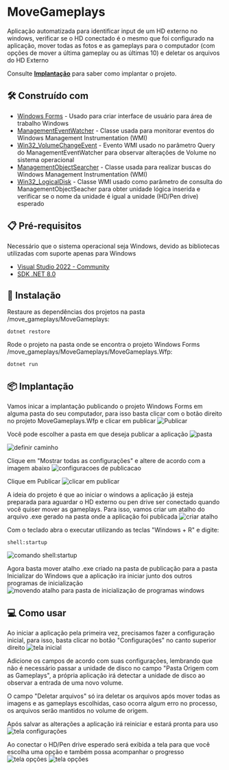 # MoveGameplays

Aplicação automatizada para identificar input de um HD externo no windows, verificar se o HD conectado é o mesmo que foi configurado na aplicação, mover todas as fotos e as gameplays para o computador (com opções de mover a última gameplay ou as últimas 10) e deletar os arquivos do HD Externo


Consulte **[Implantação](#implatação)** para saber como implantar o projeto.

## 🛠️ Construído com

* [Windows Forms](https://learn.microsoft.com/pt-br/dotnet/desktop/winforms/overview/?view=netdesktop-8.0) - Usado para criar interface de usuário para área de trabalho Windows
* [ManagementEventWatcher](https://learn.microsoft.com/pt-br/dotnet/api/system.management.managementeventwatcher?view=dotnet-plat-ext-8.0) - Classe usada para monitorar eventos do Windows Management Instrumentation (WMI)
* [Win32_VolumeChangeEvent](https://learn.microsoft.com/en-us/windows/win32/cimwin32prov/win32-volumechangeevent) - Evento WMI usado no parâmetro Query do ManagementEventWatcher para observar alterações de Volume no sistema operacional
* [ManagementObjectSearcher](https://learn.microsoft.com/en-us/dotnet/api/system.management.managementobjectsearcher?view=dotnet-plat-ext-8.0) - Classe usada para realizar buscas do Windows Management Instrumentation (WMI)
* [Win32_LogicalDisk](https://learn.microsoft.com/pt-br/windows/win32/cimwin32prov/win32-logicaldisk) - Classe WMI usado como parâmetro de consulta do ManagementObjectSeacher para obter unidade lógica inserida e verificar se o nome da unidade é igual a unidade (HD/Pen drive) esperado


## 📋 Pré-requisitos

Necessário que o sistema operacional seja Windows, devido as bibliotecas utilizadas com suporte apenas para Windows

* [Visual Studio 2022 - Community](https://visualstudio.microsoft.com/pt-br/vs/community/)
* [SDK .NET 8.0](https://dotnet.microsoft.com/pt-br/download/dotnet/8.0)


## 🔧 Instalação

Restaure as dependências dos projetos na pasta /move_gameplays/MoveGameplays:

```
dotnet restore
```

Rode o projeto na pasta onde se encontra o projeto Windows Forms /move_gameplays/MoveGameplays/MoveGameplays.Wfp:

```
dotnet run
```


## 📦 Implantação

Vamos inicar a implantação publicando o projeto Windows Forms em alguma pasta do seu computador, para isso basta clicar com o botão direito no projeto MoveGameplays.Wfp e clicar em publicar
![Publicar](images/publicar.png)

Você pode escolher a pasta em que deseja publicar a aplicação
![pasta](images/pasta.png)

![definir caminho](images/definir-pasta.png)

Clique em "Mostrar todas as configurações" e altere de acordo com a imagem abaixo
![configuracoes de publicacao](images/configuracoes-publish.png)

Clique em Publicar
![clicar em publicar](images/clique-publicar.png)

A ideia do projeto é que ao iniciar o windows a aplicação já esteja preparada para aguardar o HD externo ou pen drive ser conectado quando você quiser mover as gameplays.
Para isso, vamos criar um atalho do arquivo .exe gerado na pasta onde a aplicação foi publicada
![criar atalho](images/criar-atalho.png)

Com o teclado abra o executar utilizando as teclas "Windows + R" e digite:
```
shell:startup
```
![comando shell:startup](images/shell-startup.png)

Agora basta mover atalho .exe criado na pasta de publicação para a pasta Inicializar do Windows que a aplicação ira iniciar junto dos outros programas de inicialização
![movendo atalho para pasta de inicialização de programas windows](images/pasta-inicializar.png)


## 💻 Como usar

Ao iniciar a aplicação pela primeira vez, precisamos fazer a configuração inicial, para isso, basta clicar no botão "Configurações" no canto superior direito
![tela inicial](images/tela-inicial.png)

Adicione os campos de acordo com suas configurações, lembrando que não é necessário passar a unidade de disco no campo "Pasta Origem com as Gameplays", a própria aplicação irá detectar a unidade de disco ao observar a entrada de uma novo volume.

O campo "Deletar arquivos" só ira deletar os arquivos após mover todas as imagens e as gameplays escolhidas, caso ocorra algum erro no processo, os arquivos serão mantidos no volume de origem.

Após salvar as alterações a aplicação irá reiniciar e estará pronta para uso
![tela configurações](images/tela-configs.png)

Ao conectar o HD/Pen drive esperado será exibida a tela para que você escolha uma opção e também possa acompanhar o progresso
![tela opções](images/tela-opcoes.png)
![tela opções](images/tela-opcoes-progresso.png)

